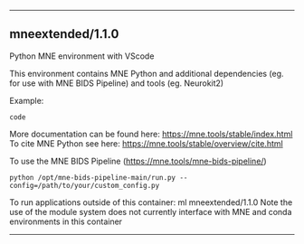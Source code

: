 
----------------------------------
## mneextended/1.1.0 ##
Python MNE environment with VScode 

This environment contains MNE Python and additional dependencies (eg. for use with MNE BIDS Pipeline) and tools (eg. Neurokit2)   

Example:
```
code 
```

More documentation can be found here: https://mne.tools/stable/index.html
To cite MNE Python see here: https://mne.tools/stable/overview/cite.html


To use the MNE BIDS Pipeline (https://mne.tools/mne-bids-pipeline/)
```
python /opt/mne-bids-pipeline-main/run.py --config=/path/to/your/custom_config.py 
```

To run applications outside of this container: ml mneextended/1.1.0
Note the use of the module system does not currently interface with MNE and conda environments in this container

----------------------------------
